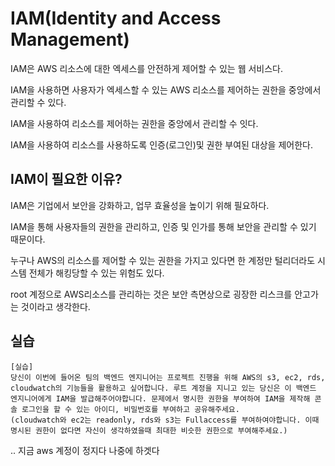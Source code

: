 # IAM(Identity and Access Management)

IAM은 AWS 리소스에 대한 엑세스를 안전하게 제어할 수 있는 웹 서비스다.
  
IAM을 사용하면 사용자가 엑세스할 수 있는 AWS 리소스를 제어하는 권한을 중앙에서 관리할 수 있다.
  
IAM을 사용하여 리소스를 제어하는 권한을 중앙에서 관리할 수 잇다.
  
IAM을 사용하여 리소스를 사용하도록 인증(로그인)및 권한 부여된 대상을 제어한다.

## IAM이 필요한 이유?
IAM은 기업에서 보안을 강화하고, 업무 효율성을 높이기 위해 필요하다.
  
IAM을 통해 사용자들의 권한을 관리하고, 인증 및 인가를 통해 보안을 관리할 수 있기 때문이다.
  
누구나 AWS의 리소스를 제어할 수 있는 권한을 가지고 있다면 한 계정만 털리더라도 시스템 전체가 해킹당할 수 있는 위험도 있다.
  
root 계정으로 AWS리소스를 관리하는 것은 보안 측면상으로 굉장한 리스크를 안고가는 것이라고 생각한다.

## 실습

```
[실습]
당신이 이번에 들어온 팀의 백엔드 엔지니어는 프로젝트 진행을 위해 AWS의 s3, ec2, rds, cloudwatch의 기능들을 활용하고 싶어합니다. 루트 계정을 지니고 있는 당신은 이 백엔드 엔지니어에게 IAM을 발급해주어야합니다. 문제에서 명시한 권한을 부여하여 IAM을 제작해 콘솔 로그인을 할 수 있는 아이디, 비밀번호를 부여하고 공유해주세요.
(cloudwatch와 ec2는 readonly, rds와 s3는 Fullaccess를 부여하여야합니다. 이때 명시된 권한이 없다면 자신이 생각하였을때 최대한 비슷한 권한으로 부여해주세요.)
```

.. 지금 aws 계정이 정지다 나중에 하겟다